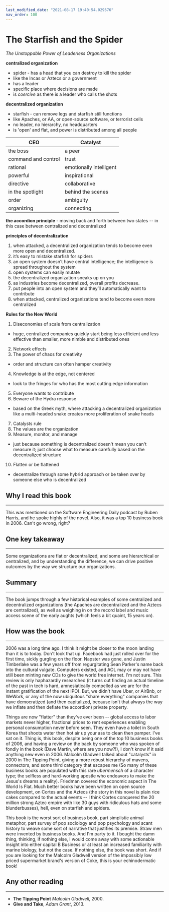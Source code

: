 ```yaml
---
last_modified_date: "2021-08-17 19:40:54.029576"
nav_order: 100
---
```


# The Starfish and the Spider
_The Unstoppable Power of Leaderless Organizations_

**centralized organization**
- spider - has a head that you can destroy to kill the spider
- like the Incas or Aztecs or a government
- has a leader
- specific place where decisions are made
- is _coercive_ as there is a leader who calls the shots

**decentralized organization**
- starfish - can remove legs and starfish still functions
- like Apaches, or AA, or open-source software, or terrorist cells
- no leader, no hierarchy, no headquarters
- is 'open' and flat, and power is distributed among all people

| CEO | Catalyst |
|- | - |
| the boss | a peer |
| command and control | trust |
| rational | emotionally intelligent |
| powerful | inspirational |
| directive | collaborative |
| in the spotlight | behind the scenes |
| order | ambiguity |
| organizing | connecting |

**the accordion principle** - moving back and forth between two states -- in this case between centralized and decentralized

**principles of decentralization**
1. when attacked, a decentralized organization tends to become even more open and decentralized.
2. it’s easy to mistake starfish for spiders
3. an open system doesn’t have central intelligence; the intelligence is spread throughout the system
4. open systems can easily mutate
5. the decentralized organization sneaks up on you
6. as industries become decentralized, overall profits decrease.
7. put people into an open system and they’ll automatically want to contribute
8. when attacked, centralized organizations tend to become even more centralized

**Rules for the New World**
1. Diseconomies of scale from centralization
- huge, centralized companies quickly start being less efficient and less effective than smaller, more nimble and distributed ones
2. Network effects
3. The power of chaos for creativity
- order and structure can often hamper creativity
4. Knowledge is at the edge, not centered
- look to the fringes for who has the most cutting edge information
5. Everyone wants to contribute
6. Beware of the Hydra response
- based on the Greek myth, where attacking a decentralized organization like a multi-headed snake creates more proliferation of snake heads
7. Catalysts rule
8. The values are the organization
9.  Measure, monitor, and manage
- just because something is decentralized doesn't mean you can't measure it; just choose what to measure carefully based on the decentralized structure
10. Flatten or be flattened
- decentralize through some hybrid approach or be taken over by someone else who is decentralized

## Why I read this book
---
This was mentioned on the Software Engineering Daily podcast by Ruben Harris, and he spoke highly of the novel. Also, it was a top 10 business book in 2006. Can't go wrong, right?

## One key takeaway
---
Some organizations are flat or decentralized, and some are hierarchical or centralized, and by understanding the difference, we can drive positive outcomes by the way we structure our organizations.

## Summary
---
The book jumps through a few historical examples of some centralized and decentralized organizations (the Apaches are decentralized and the Aztecs are centralized), as well as weighing in on the record label and music access scene of the early aughts (which feels a bit quaint, 15 years on).

## How was the book
---
2006 was a long time ago. I think it might be closer to the moon landing than it is to today. Don't look that up. Facebook had just rolled over for the first time, sickly gurgling on the floor. Napster was gone, and Justin Timberlake was a few years off from regurgitating Sean Parker's name back into the cultural vulgate. Computers existed, and AOL may or may not have still been minting new CDs to give the world free internet. I'm not sure. This review is only haphazardly researched (it turns out finding an actual timeline of the past in tech is hard, amnesiatically compelled as we are for the instant gratification of the next IPO). But, we didn't have Uber, or AirBnb, or WeWork, or any of the now ubiquitous "share everything" companies that have democratized (and then capitalized, because isn't that always the way we inflate and then deflate the accordion) private property.

Things are now "flatter" than they've ever been -- global access to labor markets never higher, fractional prices to rent experiences enabling personal consumption never before seen. They even have a toilet in South Korea that shoots water then hot air up your ass to clean then pamper. I've sat on it. Thing is, this book, despite being one of the top 10 business books of 2006, and having a review on the back by someone who was spoken of fondly in the book (Dave Martin, where are you now?!), I don't know if it said anything new even in 2006. Malcolm Gladwell talked about "catalysts" in 2000 in The Tipping Point, giving a more robust hierarchy of mavens, connectors, and some third category that escapes me (So many of these business books are populated with this rare <i>ubermensch</i> of a character type; the selfless and hard-working apostle who endeavors to make the Jesus's dreams a reality). Friedman covered the economic aspect in The World Is Flat. Much better books have been written on open source development, on Cortes and the Aztecs (the story in this novel is plain rice cakes compared to the actual events -- I think Cortes conquered the 20 million strong Aztec empire with like 30 guys with ridiculous hats and some blunderbusses), hell, even on starfish and spiders.

This book is the worst sort of business book, part simplistic animal metaphor, part survey of pop sociology and pop psychology and scant history to weave some sort of narrative that justifies its premise. Straw men were invented by business books. And I'm party to it. I bought the damn thing, thinking, if nothing else, I would come away with some actionable insight into either capital B Business or at least an increased familiarity with marine biology, but not the case. If nothing else, the book was short. And if you are looking for the Malcolm Gladwell version of the impossibly low priced supermarket brand's version of Coke, this is your echinodermatic book!

## Any other reading
---
- **The Tipping Point** _Malcolm Gladwell_, 2000.
- **Give and Take**, _Adam Grant_, 2013.